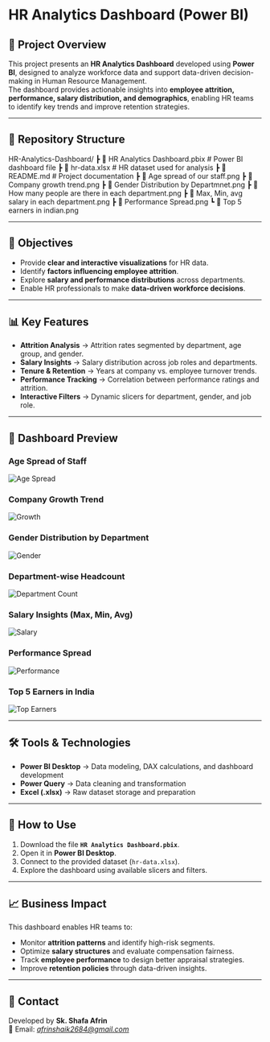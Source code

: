 # HR Analytics Dashboard (Power BI)

## 📌 Project Overview  
This project presents an **HR Analytics Dashboard** developed using **Power BI**, designed to analyze workforce data and support data-driven decision-making in Human Resource Management.  
The dashboard provides actionable insights into **employee attrition, performance, salary distribution, and demographics**, enabling HR teams to identify key trends and improve retention strategies.

---

## 📂 Repository Structure  
HR-Analytics-Dashboard/
┣ 📜 HR Analytics Dashboard.pbix # Power BI dashboard file
┣ 📜 hr-data.xlsx # HR dataset used for analysis
┣ 📜 README.md # Project documentation
┣ 📸 Age spread of our staff.png
┣ 📸 Company growth trend.png
┣ 📸 Gender Distribution by Departmnet.png
┣ 📸 How many people are there in each department.png
┣ 📸 Max, Min, avg salary in each department.png
┣ 📸 Performance Spread.png
┗ 📸 Top 5 earners in indian.png


---

## 🎯 Objectives  
- Provide **clear and interactive visualizations** for HR data.  
- Identify **factors influencing employee attrition**.  
- Explore **salary and performance distributions** across departments.  
- Enable HR professionals to make **data-driven workforce decisions**.  

---

## 📊 Key Features  
- **Attrition Analysis** → Attrition rates segmented by department, age group, and gender.  
- **Salary Insights** → Salary distribution across job roles and departments.  
- **Tenure & Retention** → Years at company vs. employee turnover trends.  
- **Performance Tracking** → Correlation between performance ratings and attrition.  
- **Interactive Filters** → Dynamic slicers for department, gender, and job role.  

---

## 📸 Dashboard Preview  

### Age Spread of Staff  
![Age Spread](Age%20spread%20of%20our%20staff.png)  

### Company Growth Trend  
![Growth](Company%20growth%20trend.png)  

### Gender Distribution by Department  
![Gender](Gender%20Distribution%20by%20Departmnet.png)  

### Department-wise Headcount  
![Department Count](How%20many%20people%20are%20there%20in%20each%20department.png)  

### Salary Insights (Max, Min, Avg)  
![Salary](Max,%20Min,%20avg%20salary%20in%20each%20department.png)  

### Performance Spread  
![Performance](Performance%20Spread.png)  

### Top 5 Earners in India  
![Top Earners](Top%205%20earners%20in%20indian.png)  

---

## 🛠 Tools & Technologies  
- **Power BI Desktop** → Data modeling, DAX calculations, and dashboard development  
- **Power Query** → Data cleaning and transformation  
- **Excel (.xlsx)** → Raw dataset storage and preparation  

---

## 🚀 How to Use  
1. Download the file **`HR Analytics Dashboard.pbix`**.  
2. Open it in **Power BI Desktop**.  
3. Connect to the provided dataset (`hr-data.xlsx`).  
4. Explore the dashboard using available slicers and filters.  

---

## 📈 Business Impact  
This dashboard enables HR teams to:  
- Monitor **attrition patterns** and identify high-risk segments.  
- Optimize **salary structures** and evaluate compensation fairness.  
- Track **employee performance** to design better appraisal strategies.  
- Improve **retention policies** through data-driven insights.  

---

## 📧 Contact  
Developed by **Sk. Shafa Afrin**  
📩 Email: *afrinshaik2684@gmail.com*  


